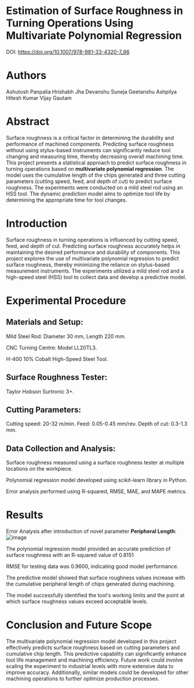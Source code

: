 
# Estimation of Surface Roughness in Turning Operations Using Multivariate Polynomial Regression
DOI: https://doi.org/10.1007/978-981-33-4320-7_86
# Authors
Ashutosh Panpalia
Hrishabh Jha
Devanshu Suneja
Geetanshu Ashpilya
Hitesh Kumar
Vijay Gautam

# Abstract

Surface roughness is a critical factor in determining the durability and performance of machined components. Predicting surface roughness without using stylus-based instruments can significantly reduce tool changing and measuring time, thereby decreasing overall machining time. This project presents a statistical approach to predict surface roughness in turning operations based on **multivariate polynomial regression**. The model uses the cumulative length of the chips generated and three cutting parameters (cutting speed, feed, and depth of cut) to predict surface roughness. The experiments were conducted on a mild steel rod using an HSS tool. The dynamic prediction model aims to optimize tool life by determining the appropriate time for tool changes.

# Introduction

Surface roughness in turning operations is influenced by cutting speed, feed, and depth of cut. Predicting surface roughness accurately helps in maintaining the desired performance and durability of components. This project explores the use of multivariate polynomial regression to predict surface roughness, thereby minimizing the reliance on stylus-based measurement instruments. The experiments utilized a mild steel rod and a high-speed steel (HSS) tool to collect data and develop a predictive model.

# Experimental Procedure

## Materials and Setup:

Mild Steel Rod: Diameter 30 mm, Length 220 mm.

CNC Turning Centre: Model LL20TL3.

H-400 10% Cobalt High-Speed Steel Tool.

## Surface Roughness Tester: 

Taylor Hobson Surtronic 3+.

## Cutting Parameters:

Cutting speed: 20-32 m/min.
Feed: 0.05-0.45 mm/rev.
Depth of cut: 0.3-1.3 mm.

## Data Collection and Analysis:

Surface roughness measured using a surface roughness tester at multiple locations on the workpiece.

Polynomial regression model developed using scikit-learn library in Python.

Error analysis performed using R-squared, RMSE, MAE, and MAPE metrics.

# Results 
Error Analysis after introduction of novel parameter **Peripheral Length**:
![image](https://github.com/ashutoshpanpalia/Ra-prediction/assets/43078289/09797830-2159-47da-a344-f2fb1c31952c)

The polynomial regression model provided an accurate prediction of surface roughness with an R-squared value of 0.8151

RMSE for testing data was 0.9600, indicating good model performance.

The predictive model showed that surface roughness values increase with the cumulative peripheral length of chips generated during machining.

The model successfully identified the tool's working limits and the point at which surface roughness values exceed acceptable levels.

# Conclusion and Future Scope

The multivariate polynomial regression model developed in this project effectively predicts surface roughness based on cutting parameters and cumulative chip length. This predictive capability can significantly enhance tool life management and machining efficiency. Future work could involve scaling the experiment to industrial levels with more extensive data to improve accuracy. Additionally, similar models could be developed for other machining operations to further optimize production processes.
